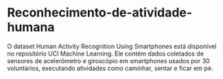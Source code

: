 # Reconhecimento-de-atividade-humana
O dataset Human Activity Recognition Using Smartphones está disponível no repositório UCI Machine Learning. Ele contém dados coletados de sensores de acelerômetro e giroscópio em smartphones usados por 30 voluntários, executando atividades como caminhar, sentar e ficar em pé.
